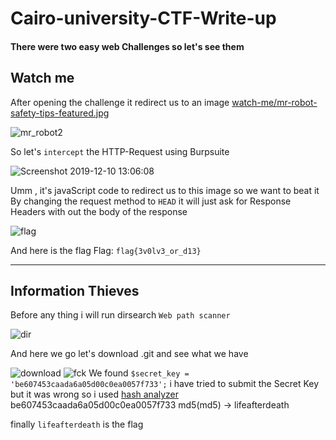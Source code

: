 # Cairo-university-CTF-Write-up

#### There were two easy web Challenges so let's see them

## Watch me
After opening the challenge it redirect us to an image [watch-me/mr-robot-safety-tips-featured.jpg](http://54.93.122.202/watch-me/mr-robot-safety-tips-featured.jpg)

![mr_robot2](https://user-images.githubusercontent.com/34393428/70561660-dc944d00-1b58-11ea-800f-514302125d3f.png)

So let's `intercept` the HTTP-Request using Burpsuite

![Screenshot 2019-12-10 13:06:08](https://user-images.githubusercontent.com/34393428/70561940-71974600-1b59-11ea-86a9-e9ee617069e4.png)

Umm , it's javaScript code to redirect us to this image so we want to beat it 
By changing the request method to `HEAD` it will just ask for Response Headers with out the body of the response

![flag](https://user-images.githubusercontent.com/34393428/70562656-d4d5a800-1b5a-11ea-8306-cac8e6b3c1ee.png)

And here is the flag Flag: `flag{3v0lv3_or_d13}`

---
## Information Thieves

Before any thing i will run dirsearch `Web path scanner`

![dir](https://user-images.githubusercontent.com/34393428/70563574-7a3d4b80-1b5c-11ea-8d20-cf591045b1d6.png)

And here we go 
let's download .git and see what we have 

![download](https://user-images.githubusercontent.com/34393428/70563927-2ed76d00-1b5d-11ea-8bec-f502bc9d6db9.png)
![fck](https://user-images.githubusercontent.com/34393428/70564144-9ab9d580-1b5d-11ea-9ed6-bf3d50a52d54.png)
We found `$secret_key = 'be607453caada6a05d00c0ea0057f733';` i have tried to submit the Secret Key but it was wrong 
so i used [hash analyzer](https://crackstation.net/) be607453caada6a05d00c0ea0057f733	md5(md5) ->	lifeafterdeath

finally `lifeafterdeath` is the flag


